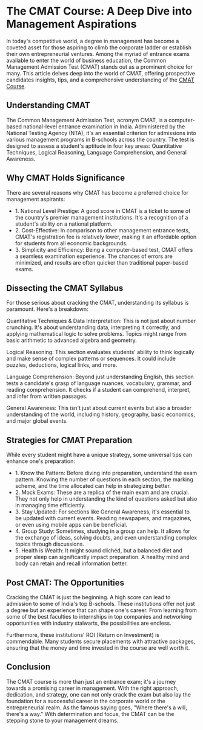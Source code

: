 <h1>The CMAT Course: A Deep Dive into Management Aspirations</h1>
<p>In today's competitive world, a degree in management has become a coveted asset for those aspiring to climb the corporate ladder or establish their own entrepreneurial ventures. Among the myriad of entrance exams available to enter the world of business education, the Common Management Admission Test (CMAT) stands out as a prominent choice for many. This article delves deep into the world of CMAT, offering prospective candidates insights, tips, and a comprehensive understanding of the <a href="https://www.iquanta.in/details/cmat-course-2023">CMAT Course</a>.</p>
        <H2>Understanding CMAT</H2>
        <p>The Common Management Admission Test, acronym CMAT, is a computer-based national-level entrance examination in India. Administered by the National Testing Agency (NTA), it's an essential criterion for admissions into various management programs in B-schools across the country. The test is designed to assess a student's aptitude in four key areas: Quantitative Techniques, Logical Reasoning, Language Comprehension, and General Awareness.
</p>
        <h2>Why CMAT Holds Significance</h2>
        <p>There are several reasons why CMAT has become a preferred choice for management aspirants:</p>
        <ul>
          <li>1. National Level Prestige: A good score in CMAT is a ticket to some of the country's premier management institutions. It's a recognition of a student's ability on a national platform.</li>
          <li>2. Cost-Effective: In comparison to other management entrance tests, CMAT's registration fee is relatively lower, making it an affordable option for students from all economic backgrounds.</li>
          <li>3. Simplicity and Efficiency: Being a computer-based test, CMAT offers a seamless examination experience. The chances of errors are minimized, and results are often quicker than traditional paper-based exams.</li>
        </ul>
        <h2>Dissecting the CMAT Syllabus</h2>
        <p>For those serious about cracking the CMAT, understanding its syllabus is paramount. Here's a breakdown:</p>
        <p>Quantitative Techniques & Data Interpretation: This is not just about number crunching. It's about understanding data, interpreting it correctly, and applying mathematical logic to solve problems. Topics might range from basic arithmetic to advanced algebra and geometry.</p>
        <p>Logical Reasoning: This section evaluates students' ability to think logically and make sense of complex patterns or sequences. It could include puzzles, deductions, logical links, and more.</p>
        <p>Language Comprehension: Beyond just understanding English, this section tests a candidate's grasp of language nuances, vocabulary, grammar, and reading comprehension. It checks if a student can comprehend, interpret, and infer from written passages.
</p>
        <p>General Awareness: This isn't just about current events but also a broader understanding of the world, including history, geography, basic economics, and major global events.</p>
        <h2>Strategies for CMAT Preparation</h2>
        <p>While every student might have a unique strategy, some universal tips can enhance one's preparation:</p>
        <ul>
          <li>1. Know the Pattern: Before diving into preparation, understand the exam pattern. Knowing the number of questions in each section, the marking scheme, and the time allocated can help in strategizing better.</li>
          <li>2. Mock Exams: These are a replica of the main exam and are crucial. They not only help in understanding the kind of questions asked but also in managing time efficiently.</li>
          <li>3. Stay Updated: For sections like General Awareness, it's essential to be updated with current events. Reading newspapers, and magazines, or even using mobile apps can be beneficial.</li>
          <li>4. Group Study: Sometimes, studying in a group can help. It allows for the exchange of ideas, solving doubts, and even understanding complex topics through discussions.</li>
          <li>5. Health is Wealth: It might sound clichéd, but a balanced diet and proper sleep can significantly impact preparation. A healthy mind and body can retain and recall information better.</li>
        </ul>
<h2>Post CMAT: The Opportunities</h2>
        <p>Cracking the CMAT is just the beginning. A high score can lead to admission to some of India's top B-schools. These institutions offer not just a degree but an experience that can shape one's career. From learning from some of the best faculties to internships in top companies and networking opportunities with industry stalwarts, the possibilities are endless.</p>

  <p>Furthermore, these institutions' ROI (Return on Investment) is commendable. Many students secure placements with attractive packages, ensuring that the money and time invested in the course are well worth it.
</p>
        <h2>Conclusion</h2>
        <p>The CMAT course is more than just an entrance exam; it's a journey towards a promising career in management. With the right approach, dedication, and strategy, one can not only crack the exam but also lay the foundation for a successful career in the corporate world or the entrepreneurial realm. As the famous saying goes, "Where there's a will, there's a way." With determination and focus, the CMAT can be the stepping stone to your management dreams.</p>
        
  
